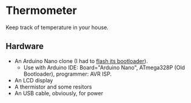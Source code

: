 # Thermometer

Keep track of temperature in your house.

## Hardware

* An Arduino Nano clone (I had to [flash its bootloader]).
  * Use with Arduino IDE: Board="Arduino Nano", ATmega328P (Old Bootloader), programmer: AVR ISP.
* An LCD display
* A thermistor and some resitors
* An USB cable, obviously, for power


[flash its bootloader]: http://electropit.com/index.php/2015/09/06/arduino-nano-v3-0-clones/




